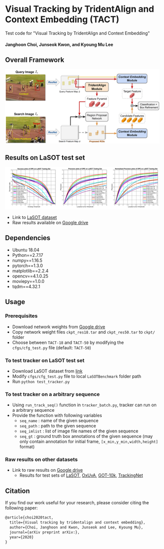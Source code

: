 # Visual Tracking by TridentAlign and Context Embedding (TACT)

Test code for "Visual Tracking by TridentAlign and Context Embedding" 

#### Janghoon Choi, Junseok Kwon, and Kyoung Mu Lee


## Overall Framework

<img src="./_figs/overview.png">


## Results on LaSOT test set

<img src="./_figs/plots.png">

- Link to [LaSOT dataset](https://cis.temple.edu/lasot/)
- Raw results available on [Google drive](https://drive.google.com/drive/folders/1ShAPX-ho-b_JjEenPCjzy1m4UN-ooSot?usp=sharing)


## Dependencies

- Ubuntu 18.04
- Python==2.7.17
- numpy==1.16.5
- pytorch==1.3.0
- matplotlib==2.2.4
- opencv==4.1.0.25
- moviepy==1.0.0
- tqdm==4.32.1


## Usage

### Prerequisites

- Download network weights from [Google drive](https://drive.google.com/drive/folders/1ShAPX-ho-b_JjEenPCjzy1m4UN-ooSot?usp=sharing)
- Copy network weight files `ckpt_res18.tar` and `ckpt_res50.tar` to `ckpt/` folder
- Choose between `TACT-18` and `TACT-50` by modifying the `cfgs/cfg_test.py` file (default: `TACT-50`)

### To test tracker on LaSOT test set

- Download LaSOT dataset from [link](https://cis.temple.edu/lasot/)
- Modify `cfgs/cfg_test.py` file to local `LaSOTBenchmark` folder path
- Run `python test_tracker.py`

### To test tracker on a arbitrary sequence

- Using `run_track_seq()` function in `tracker_batch.py`, tracker can run on a arbitrary sequence
- Provide the function with following variables
  - `seq_name` : name of the given sequence
  - `seq_path` : path to the given sequence
  - `seq_imlist` : list of image file names of the given sequence
  - `seq_gt` : ground truth box annotations of the given sequence (may only contain annotation for initial frame, `[x_min,y_min,width,height]` format)

### Raw results on other datasets

- Link to raw results on [Google drive](https://drive.google.com/drive/folders/1ShAPX-ho-b_JjEenPCjzy1m4UN-ooSot?usp=sharing)
  - Results for test sets of [LaSOT](https://cis.temple.edu/lasot/), [OxUvA](https://oxuva.github.io/long-term-tracking-benchmark/), [GOT-10k](http://got-10k.aitestunion.com/), [TrackingNet](https://tracking-net.org/)
  

## Citation

If you find our work useful for your research, please consider citing the following paper:

``` text
@article{choi2020tact,
  title={Visual tracking by tridentalign and context embedding},
  author={Choi, Janghoon and Kwon, Junseok and Lee, Kyoung Mu},
  journal={arXiv preprint arXiv:},
  year={2020}
}
```


